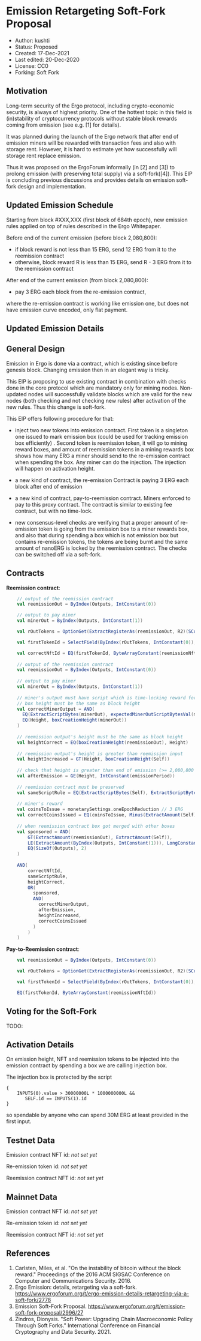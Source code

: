 Emission  Retargeting Soft-Fork Proposal
========================================

* Author: kushti
* Status: Proposed
* Created: 17-Dec-2021
* Last edited: 20-Dec-2020
* License: CC0
* Forking: Soft Fork


Motivation 
----------

Long-term security of the Ergo protocol, including crypto-economic security, is always of highest priority. 
 One of the hottest topic in this field is (in)stability of cryptocurrency protocols without stable block 
 rewards coming from emission (see e.g. [1] for details). 
 
It was planned during the launch of the Ergo network that after end of emission miners will be rewarded with 
transaction fees and also with storage rent. However, it is hard to estimate yet how successfully will storage rent replace
emission. 

Thus it was proposed on the ErgoForum informally (in [2] and [3]) to prolong emission (with preserving total supply) 
via a soft-fork([4]). This EIP is concluding previous discussions and provides details on emission soft-fork 
design and implementation.

Updated Emission Schedule
-------------------------

Starting from block #XXX,XXX (first block of 684th epoch), new emission rules applied on top of rules described in the 
Ergo Whitepaper.

Before end of the current emission (before block 2,080,800):

* if block reward is not less than 15 ERG, send 12 ERG from it to the reemission contract
* otherwise, block reward R is less than 15 ERG, send R - 3 ERG from it to the reemission contract

After end of the current emission (from block 2,080,800):

* pay 3 ERG each block from the re-emission contract,

where the re-emission contract is working like emission one, but does not have emission curve encoded, only flat payment.


Updated Emission Details
------------------------



General Design
--------------

Emission in Ergo is done via a contract, which is existing since before genesis block. Changing emission then in
an elegant way is tricky. 

This EIP is proposing to use existing contract in combination with checks done in the core protocol which are mandatory 
only for mining nodes. Non-updated nodes will successfully validate blocks which are valid for the new nodes (both 
checking and not checking new rules) after activation of the new rules. Thus this change is soft-fork. 

This EIP offers following procedure for that:

* inject two new tokens into emission contract. First token is a singleton one issued to mark emission box (could be used
for tracking emission box efficiently) . Second token is reemission token, it will go to mining reward boxes, and 
amount of reemission tokens in a mining rewards box shows how many ERG a miner should send to the re-emission contract 
when spending the box. Any miner can do the injection. The injection will happen on activation height.

* a new kind of contract, the re-emission Contract is paying 3 ERG each block after end of emission

* a new kind of contract, pay-to-reemission contract. Miners enforced to pay to this proxy contract. The contract is 
similar to existing fee contract, but with no time-lock. 

* new consensus-level checks are verifying that a proper amount of re-emission token is going from the emission box to 
a miner rewards box, and also that during spending a box which is not emission box but contains re-emission tokens, 
the tokens are being burnt and the same amount of nanoERG is locked by the reemission contract. 
The checks can be switched off via a soft-fork.

 

Contracts
-------------------

**Reemission contract**:

```scala
    // output of the reemission contract
    val reemissionOut = ByIndex(Outputs, IntConstant(0))

    // output to pay miner
    val minerOut = ByIndex(Outputs, IntConstant(1))

    val rOutTokens = OptionGet(ExtractRegisterAs(reemissionOut, R2)(SCollection(STuple(SCollection(SByte), SLong))))

    val firstTokenId = SelectField(ByIndex(rOutTokens, IntConstant(0)), 0.toByte)

    val correctNftId = EQ(firstTokenId, ByteArrayConstant(reemissionNftId))
    
    // output of the reemission contract
    val reemissionOut = ByIndex(Outputs, IntConstant(0))
    
    // output to pay miner
    val minerOut = ByIndex(Outputs, IntConstant(1))
    
    // miner's output must have script which is time-locking reward for miner's pubkey
    // box height must be the same as block height
    val correctMinerOutput = AND(
      EQ(ExtractScriptBytes(minerOut), expectedMinerOutScriptBytesVal(monetarySettings.minerRewardDelay, MinerPubkey)),
      EQ(Height, boxCreationHeight(minerOut))
    )
    
    // reemission output's height must be the same as block height
    val heightCorrect = EQ(boxCreationHeight(reemissionOut), Height)
    
    // reemission output's height is greater than reemission input
    val heightIncreased = GT(Height, boxCreationHeight(Self))
    
    // check that height is greater than end of emission (>= 2,080,800 for the mainnet)
    val afterEmission = GE(Height, IntConstant(emissionPeriod))
    
    // reemission contract must be preserved
    val sameScriptRule = EQ(ExtractScriptBytes(Self), ExtractScriptBytes(reemissionOut))
    
    // miner's reward
    val coinsToIssue = monetarySettings.oneEpochReduction // 3 ERG
    val correctCoinsIssued = EQ(coinsToIssue, Minus(ExtractAmount(Self), ExtractAmount(reemissionOut)))
    
    // when reemission contract box got merged with other boxes
    val sponsored = AND(
        GT(ExtractAmount(reemissionOut), ExtractAmount(Self)),
        LE(ExtractAmount(ByIndex(Outputs, IntConstant(1))), LongConstant(10000000)), // 0.01 ERG
        EQ(SizeOf(Outputs), 2)
    )
    
    AND(
        correctNftId,
        sameScriptRule,
        heightCorrect,
        OR(
          sponsored,
          AND(
            correctMinerOutput,
            afterEmission,
            heightIncreased,
            correctCoinsIssued
          )
        )
    )
```

**Pay-to-Reemission contract**:

```scala
    val reemissionOut = ByIndex(Outputs, IntConstant(0))

    val rOutTokens = OptionGet(ExtractRegisterAs(reemissionOut, R2)(SCollection(STuple(SCollection(SByte), SLong))))

    val firstTokenId = SelectField(ByIndex(rOutTokens, IntConstant(0)), 0.toByte)

    EQ(firstTokenId, ByteArrayConstant(reemissionNftId))
```

Voting for the Soft-Fork
------------------------

TODO: 

Activation Details
------------------

On emission height, NFT and reemission tokens to be injected into the emission contract by spending
a box we are calling injection box.

The injection box is protected by the script 

```
{
    INPUTS(0).value > 30000000L * 1000000000L &&
       SELF.id == INPUTS(1).id 
}
```

so spendable by anyone who can spend 30M ERG at least provided in the first input. 

Testnet Data
------------ 

Emission contract NFT id: *not set yet*

Re-emission token id: *not set yet*

Reemission contract NFT id: *not set yet*


Mainnet Data
------------

Emission contract NFT id: *not set yet*

Re-emission token id: *not set yet*

Reemission contract NFT id: *not set yet*


References
----------

1. Carlsten, Miles, et al. "On the instability of bitcoin without the block reward." Proceedings of the 2016 ACM SIGSAC Conference on Computer and Communications Security. 2016.
2. Ergo Emission: details, retargeting via a soft-fork. https://www.ergoforum.org/t/ergo-emission-details-retargeting-via-a-soft-fork/2778
3. Emission Soft-Fork Proposal. https://www.ergoforum.org/t/emission-soft-fork-proposal/2996/27
4. Zindros, Dionysis. "Soft Power: Upgrading Chain Macroeconomic Policy Through Soft Forks." International Conference on Financial Cryptography and Data Security. 2021.